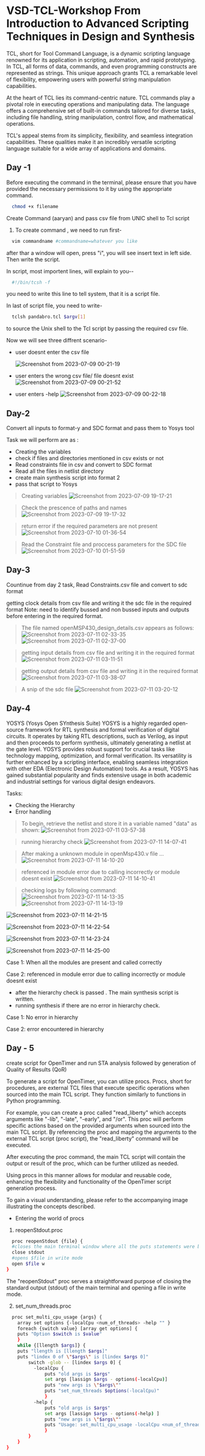 
# VSD-TCL-Workshop From Introduction to Advanced Scripting Techniques in Design and Synthesis

TCL, short for Tool Command Language, is a dynamic scripting language renowned for its application in scripting, automation, and rapid prototyping. In TCL, all forms of data, commands, and even programming constructs are represented as strings. This unique approach grants TCL a remarkable level of flexibility, empowering users with powerful string manipulation capabilities.

At the heart of TCL lies its command-centric nature. TCL commands play a pivotal role in executing operations and manipulating data. The language offers a comprehensive set of built-in commands tailored for diverse tasks, including file handling, string manipulation, control flow, and mathematical operations.

TCL's appeal stems from its simplicity, flexibility, and seamless integration capabilities. These qualities make it an incredibly versatile scripting language suitable for a wide array of applications and domains.




## Day -1

Before executing the command in the terminal, please ensure that you have provided the necessary permissions to it by using the appropriate command.

```bash
  chmod +x filename
```

Create Command (aaryan) and pass csv file from UNIC shell to Tcl script

1. To create command , we need to run first-

```bash
  vim commandname #commandname=whatever you like
```
after thar a window will open, press "i", you will see insert text in left side. Then write the script.

In script, most importent lines, will explain to you--

```bash
  #!/bin/tcsh -f  
```
you need to write this line to tell system, that it is a script file.

In last of script file, you need to write-
```bash
  tclsh pandabro.tcl $argv[1] 
```
to source the Unix shell to the Tcl script by passing the required csv file.

Now we will see three diffrent scenario-

* user doesnt enter the csv file
  
  ![Screenshot from 2023-07-09 00-21-19](https://github.com/aaryangupta/VSD-TCL-workshop/assets/40055877/24a03c4f-e958-480d-9ce8-85c99db39e87)

* user enters the wrong csv file/ file doesnt exist
  ![Screenshot from 2023-07-09 00-21-52](https://github.com/aaryangupta/VSD-TCL-workshop/assets/40055877/c75dcb50-090b-4064-9315-9b7e050cceb3)


* user enters -help
![Screenshot from 2023-07-09 00-22-18](https://github.com/aaryangupta/VSD-TCL-workshop/assets/40055877/0087c5c0-da6d-4475-8283-be8778ff312c)


## Day-2

Convert all inputs to format-y and SDC format and pass them to Yosys tool

Task we will perform are as :
* Creating the variables
* check if files and directories mentioned in csv exists or not
* Read constraints file in csv and convert to SDC format
* Read all the files in netlist directory
* create main synthesis script into format 2
* pass that script to Yosys

> Creating variables
![Screenshot from 2023-07-09 19-17-21](https://github.com/aaryangupta/VSD-TCL-workshop/assets/40055877/7b00a587-32de-432f-a404-92db1c75d39e)


>Check the prescence of paths and names
![Screenshot from 2023-07-09 19-17-32](https://github.com/aaryangupta/VSD-TCL-workshop/assets/40055877/1b09a23c-5a8b-45c5-af5f-0278bb686a2e)


>return error if the required parameters are not present
![Screenshot from 2023-07-10 01-36-54](https://github.com/aaryangupta/VSD-TCL-workshop/assets/40055877/41cad8f6-93c3-4b5a-b4fc-934b6822a79d)

 
>Read the Constraint file and proccess parameters for the SDC file
![Screenshot from 2023-07-10 01-51-59](https://github.com/aaryangupta/VSD-TCL-workshop/assets/40055877/8e581b42-9b78-4301-a7be-b937ea2c12f3)


## Day-3

Countinue from day 2 task, Read Constraints.csv file and convert to sdc format

getting clock details from csv file and writing it the sdc file in the required format
Note: need to identify bussed and non bussed inputs and outputs before entering in the required format.

>The file named openMSP430_design_details.csv appears as follows:
![Screenshot from 2023-07-11 02-33-35](https://github.com/aaryangupta/VSD-TCL-workshop/assets/40055877/3a7feac3-31d0-4b88-b9d8-4237e3af14a3)
![Screenshot from 2023-07-11 02-37-00](https://github.com/aaryangupta/VSD-TCL-workshop/assets/40055877/9e66cd3f-87c7-4016-8265-47a37c3ec6e3)

>getting input details from csv file and writing it in the required format
![Screenshot from 2023-07-11 03-11-51](https://github.com/aaryangupta/VSD-TCL-workshop/assets/40055877/2a350409-045a-4fc5-a313-05fe6d2e4bc2)

>getting output details from csv file and writing it in the required format
![Screenshot from 2023-07-11 03-38-07](https://github.com/aaryangupta/VSD-TCL-workshop/assets/40055877/4828e6c9-6868-41e8-b1fb-ab20fa6c1335)


>A snip of the sdc file
![Screenshot from 2023-07-11 03-20-12](https://github.com/aaryangupta/VSD-TCL-workshop/assets/40055877/f1cc4b51-6d52-490a-afe0-4fec208763af)



## Day-4

YOSYS (Yosys Open SYnthesis Suite)
YOSYS is a highly regarded open-source framework for RTL synthesis and formal verification of digital circuits. It operates by taking RTL descriptions, such as Verilog, as input and then proceeds to perform synthesis, ultimately generating a netlist at the gate level. YOSYS provides robust support for crucial tasks like technology mapping, optimization, and formal verification. Its versatility is further enhanced by a scripting interface, enabling seamless integration with other EDA (Electronic Design Automation) tools. As a result, YOSYS has gained substantial popularity and finds extensive usage in both academic and industrial settings for various digital design endeavors.

Tasks:
* Checking the Hierarchy
* Error handling

>To begin, retrieve the netlist and store it in a variable named "data" as shown:
![Screenshot from 2023-07-11 03-57-38](https://github.com/aaryangupta/VSD-TCL-workshop/assets/40055877/099abcbf-bb30-4061-8054-1279a420b4f7)

>running hierarchy check
![Screenshot from 2023-07-11 14-07-41](https://github.com/aaryangupta/VSD-TCL-workshop/assets/40055877/50a24d55-ad41-4abe-b94b-cfed70d13818)

>After making a unknown module in openMsp430.v file ...
![Screenshot from 2023-07-11 14-10-20](https://github.com/aaryangupta/VSD-TCL-workshop/assets/40055877/e9536bb5-b857-4a08-9efc-3c126127a4a5)

> referenced in module error due to calling incorrectly or module doesnt exist
![Screenshot from 2023-07-11 14-10-41](https://github.com/aaryangupta/VSD-TCL-workshop/assets/40055877/a6bd37ac-0917-4cc5-9573-22f6b20d445e)

>checking logs by following command:
![Screenshot from 2023-07-11 14-13-35](https://github.com/aaryangupta/VSD-TCL-workshop/assets/40055877/845afdcd-a256-4f03-a0a4-1c85035e60e1)
![Screenshot from 2023-07-11 14-13-19](https://github.com/aaryangupta/VSD-TCL-workshop/assets/40055877/958e6634-fa13-4122-a632-a29c4de1a124)


![Screenshot from 2023-07-11 14-21-15](https://github.com/aaryangupta/VSD-TCL-workshop/assets/40055877/6e9a24c1-a5b2-4db8-899d-85ce308dcd74)

![Screenshot from 2023-07-11 14-22-54](https://github.com/aaryangupta/VSD-TCL-workshop/assets/40055877/63c77df2-ce25-49b3-9ef6-bd766ae27291)

![Screenshot from 2023-07-11 14-23-24](https://github.com/aaryangupta/VSD-TCL-workshop/assets/40055877/4b9eef7c-e493-49f0-812b-885e1eb2edf1)

![Screenshot from 2023-07-11 14-25-00](https://github.com/aaryangupta/VSD-TCL-workshop/assets/40055877/4aebe01a-2932-487e-8281-9d58aba25bb4)

Case 1: When all the modules are present and called correctly


Case 2: referenced in module error due to calling incorrectly or module doesnt exist


* after the hierarchy check is passed . The main synthesis script is written.
* running synthesis if there are no error in hierarchy check.

Case 1: No error in hierarchy


Case 2: error encountered in hierarchy



## Day - 5

create script for OpenTimer and run STA analysis followed by generation of Quality of Results (QoR)

To generate a script for OpenTimer, you can utilize procs. Procs, short for procedures, are external TCL files that execute specific operations when sourced into the main TCL script. They function similarly to functions in Python programming.

For example, you can create a proc called "read_liberty" which accepts arguments like "-lib", "-late", "-early", and "/or". This proc will perform specific actions based on the provided arguments when sourced into the main TCL script. By referencing the proc and mapping the arguments to the external TCL script (proc script), the "read_liberty" command will be executed.

After executing the proc command, the main TCL script will contain the output or result of the proc, which can be further utilized as needed.

Using procs in this manner allows for modular and reusable code, enhancing the flexibility and functionality of the OpenTimer script generation process.

To gain a visual understanding, please refer to the accompanying image illustrating the concepts described.


* Entering the world of procs
1. reopenStdout.proc

```bash
  proc reopenStdout {file} {
  #closes the main terminal window where all the puts statements were being displayed as info to user
  close stdout
  #opens $file in write mode
  open $file w       
}
```

The "reopenStdout" proc serves a straightforward purpose of closing the standard output (stdout) of the main terminal and opening a file in write mode.

2. set_num_threads.proc
```bash
  proc set_multi_cpu_usage {args} {
    array set options {-localCpu <num_of_threads> -help "" }
    foreach {switch value} [array get options] {
    puts "Option $switch is $value"
    }
    while {[llength $args]} {
    puts "llength is [llength $args]"
    puts "lindex 0 of \"$args\" is [lindex $args 0]"
        switch -glob -- [lindex $args 0] {
          -localCpu {
              puts "old args is $args"
              set args [lassign $args - options(-localCpu)]
              puts "new args is \"$args\""
              puts "set_num_threads $options(-localCpu)"
              }
          -help {
              puts "old args is $args"
              set args [lassign $args - options(-help) ]
              puts "new args is \"$args\""
              puts "Usage: set_multi_cpu_usage -localCpu <num_of_threads>"
              }
        }
    }
}
```


